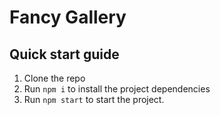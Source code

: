 # Fancy Gallery

## Quick start guide

1. Clone the repo
1. Run `npm i` to install the project dependencies
1. Run `npm start` to start the project.
